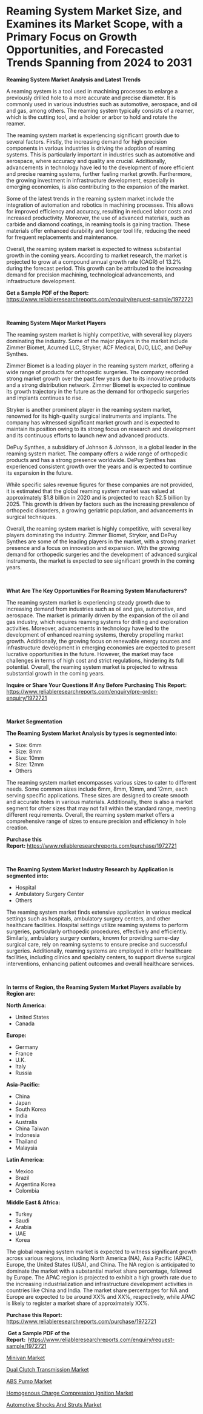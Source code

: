 <p><h1>Reaming System Market Size, and Examines its Market Scope, with a Primary Focus on Growth Opportunities, and Forecasted Trends Spanning from 2024 to 2031</h1></p><p><strong>Reaming System Market Analysis and Latest Trends</strong></p>
<p><p>A reaming system is a tool used in machining processes to enlarge a previously drilled hole to a more accurate and precise diameter. It is commonly used in various industries such as automotive, aerospace, and oil and gas, among others. The reaming system typically consists of a reamer, which is the cutting tool, and a holder or arbor to hold and rotate the reamer.</p><p>The reaming system market is experiencing significant growth due to several factors. Firstly, the increasing demand for high precision components in various industries is driving the adoption of reaming systems. This is particularly important in industries such as automotive and aerospace, where accuracy and quality are crucial. Additionally, advancements in technology have led to the development of more efficient and precise reaming systems, further fueling market growth. Furthermore, the growing investment in infrastructure development, especially in emerging economies, is also contributing to the expansion of the market.</p><p>Some of the latest trends in the reaming system market include the integration of automation and robotics in machining processes. This allows for improved efficiency and accuracy, resulting in reduced labor costs and increased productivity. Moreover, the use of advanced materials, such as carbide and diamond coatings, in reaming tools is gaining traction. These materials offer enhanced durability and longer tool life, reducing the need for frequent replacements and maintenance.</p><p>Overall, the reaming system market is expected to witness substantial growth in the coming years. According to market research, the market is projected to grow at a compound annual growth rate (CAGR) of 13.2% during the forecast period. This growth can be attributed to the increasing demand for precision machining, technological advancements, and infrastructure development.</p></p>
<p><strong>Get a Sample PDF of the Report:&nbsp;</strong> <a href="https://www.reliableresearchreports.com/enquiry/request-sample/1972721">https://www.reliableresearchreports.com/enquiry/request-sample/1972721</a></p>
<p>&nbsp;</p>
<p><strong>Reaming System Major Market Players</strong></p>
<p><p>The reaming system market is highly competitive, with several key players dominating the industry. Some of the major players in the market include Zimmer Biomet, Acumed LLC, Stryker, ACF Medical, DJO, LLC, and DePuy Synthes.</p><p>Zimmer Biomet is a leading player in the reaming system market, offering a wide range of products for orthopedic surgeries. The company recorded strong market growth over the past few years due to its innovative products and a strong distribution network. Zimmer Biomet is expected to continue its growth trajectory in the future as the demand for orthopedic surgeries and implants continues to rise.</p><p>Stryker is another prominent player in the reaming system market, renowned for its high-quality surgical instruments and implants. The company has witnessed significant market growth and is expected to maintain its position owing to its strong focus on research and development and its continuous efforts to launch new and advanced products.</p><p>DePuy Synthes, a subsidiary of Johnson & Johnson, is a global leader in the reaming system market. The company offers a wide range of orthopedic products and has a strong presence worldwide. DePuy Synthes has experienced consistent growth over the years and is expected to continue its expansion in the future.</p><p>While specific sales revenue figures for these companies are not provided, it is estimated that the global reaming system market was valued at approximately $1.8 billion in 2020 and is projected to reach $2.5 billion by 2025. This growth is driven by factors such as the increasing prevalence of orthopedic disorders, a growing geriatric population, and advancements in surgical techniques.</p><p>Overall, the reaming system market is highly competitive, with several key players dominating the industry. Zimmer Biomet, Stryker, and DePuy Synthes are some of the leading players in the market, with a strong market presence and a focus on innovation and expansion. With the growing demand for orthopedic surgeries and the development of advanced surgical instruments, the market is expected to see significant growth in the coming years.</p></p>
<p>&nbsp;</p>
<p><strong>What Are The Key Opportunities For Reaming System Manufacturers?</strong></p>
<p><p>The reaming system market is experiencing steady growth due to increasing demand from industries such as oil and gas, automotive, and aerospace. The market is primarily driven by the expansion of the oil and gas industry, which requires reaming systems for drilling and exploration activities. Moreover, advancements in technology have led to the development of enhanced reaming systems, thereby propelling market growth. Additionally, the growing focus on renewable energy sources and infrastructure development in emerging economies are expected to present lucrative opportunities in the future. However, the market may face challenges in terms of high cost and strict regulations, hindering its full potential. Overall, the reaming system market is projected to witness substantial growth in the coming years.</p></p>
<p><strong>Inquire or Share Your Questions If Any Before Purchasing This Report:</strong> <a href="https://www.reliableresearchreports.com/enquiry/pre-order-enquiry/1972721">https://www.reliableresearchreports.com/enquiry/pre-order-enquiry/1972721</a></p>
<p>&nbsp;</p>
<p><strong>Market Segmentation</strong></p>
<p><strong>The Reaming System Market Analysis by types is segmented into:</strong></p>
<p><ul><li>Size: 6mm</li><li>Size: 8mm</li><li>Size: 10mm</li><li>Size: 12mm</li><li>Others</li></ul></p>
<p><p>The reaming system market encompasses various sizes to cater to different needs. Some common sizes include 6mm, 8mm, 10mm, and 12mm, each serving specific applications. These sizes are designed to create smooth and accurate holes in various materials. Additionally, there is also a market segment for other sizes that may not fall within the standard range, meeting different requirements. Overall, the reaming system market offers a comprehensive range of sizes to ensure precision and efficiency in hole creation.</p></p>
<p><strong>Purchase this Report:&nbsp;</strong><a href="https://www.reliableresearchreports.com/purchase/1972721">https://www.reliableresearchreports.com/purchase/1972721</a></p>
<p>&nbsp;</p>
<p><strong>The Reaming System Market Industry Research by Application is segmented into:</strong></p>
<p><ul><li>Hospital</li><li>Ambulatory Surgery Center</li><li>Others</li></ul></p>
<p><p>The reaming system market finds extensive application in various medical settings such as hospitals, ambulatory surgery centers, and other healthcare facilities. Hospital settings utilize reaming systems to perform surgeries, particularly orthopedic procedures, effectively and efficiently. Similarly, ambulatory surgery centers, known for providing same-day surgical care, rely on reaming systems to ensure precise and successful surgeries. Additionally, reaming systems are employed in other healthcare facilities, including clinics and specialty centers, to support diverse surgical interventions, enhancing patient outcomes and overall healthcare services.</p></p>
<p>&nbsp;</p>
<p><strong>In terms of Region, the Reaming System Market Players available by Region are:</strong></p>
<p>
    <p> <strong> North America: </strong>
        <ul>
            <li>United States</li>
            <li>Canada</li>
        </ul>
        </p> 
    <p> <strong> Europe: </strong>
        <ul>
            <li>Germany</li>
            <li>France</li>
            <li>U.K.</li>
            <li>Italy</li>
            <li>Russia</li>
        </ul>
        </p> 
    <p> <strong> Asia-Pacific: </strong>
        <ul>
            <li>China</li>
            <li>Japan</li>
            <li>South Korea</li>
            <li>India</li>
            <li>Australia</li>
            <li>China Taiwan</li>
            <li>Indonesia</li>
            <li>Thailand</li>
            <li>Malaysia</li>
        </ul>
        </p> 
    <p> <strong> Latin America: </strong>
        <ul>
            <li>Mexico</li>
            <li>Brazil</li>
            <li>Argentina Korea</li>
            <li>Colombia</li>
        </ul>
        </p> 
    <p> <strong> Middle East & Africa: </strong>
        <ul>
            <li>Turkey</li>
            <li>Saudi</li>
            <li>Arabia</li>
            <li>UAE</li>
            <li>Korea</li>
        </ul>
    </p>
    </p>
<p><p>The global reaming system market is expected to witness significant growth across various regions, including North America (NA), Asia Pacific (APAC), Europe, the United States (USA), and China. The NA region is anticipated to dominate the market with a substantial market share percentage, followed by Europe. The APAC region is projected to exhibit a high growth rate due to the increasing industrialization and infrastructure development activities in countries like China and India. The market share percentages for NA and Europe are expected to be around XX% and XX%, respectively, while APAC is likely to register a market share of approximately XX%.</p></p>
<p><strong>Purchase this Report: </strong><a href="https://www.reliableresearchreports.com/purchase/1972721">https://www.reliableresearchreports.com/purchase/1972721</a></p>
<p>&nbsp;<strong>Get a Sample PDF of the Report:&nbsp;&nbsp;</strong><a href="https://www.reliableresearchreports.com/enquiry/request-sample/1972721">https://www.reliableresearchreports.com/enquiry/request-sample/1972721</a></p>
<p><strong></strong></p>
<p><p><a href="https://medium.com/@cordiehyatt/minivan-market-insight-market-trends-growth-forecasted-from-2024-to-2031-19dffc470a38">Minivan Market</a></p><p><a href="https://medium.com/@cordiehyatt/dual-clutch-transmission-market-comprehensive-assessment-by-type-application-and-geography-68db43aa11b1">Dual Clutch Transmission Market</a></p><p><a href="https://medium.com/@cordiehyatt/abs-pump-market-research-report-its-history-and-forecast-2024-to-2031-049f12823e57">ABS Pump Market</a></p><p><a href="https://medium.com/@cordiehyatt/homogenous-charge-compression-ignition-market-outlook-industry-overview-and-forecast-2024-to-f63342b03f9b">Homogenous Charge Compression Ignition Market</a></p><p><a href="https://medium.com/@cordiehyatt/automotive-shocks-and-struts-market-insight-market-trends-growth-forecasted-from-2024-to-2031-9ac66b885b78">Automotive Shocks And Struts Market</a></p></p>